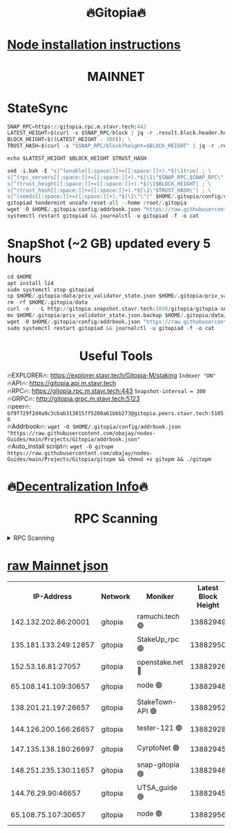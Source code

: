 <h1 align="center"> 🔥Gitopia🔥</h1>

[Node installation instructions](https://github.com/obajay/nodes-Guides/tree/main/Projects/Gitopia)
=

<h1 align="center"> MAINNET</h1>

# StateSync
```python
SNAP_RPC=https://gitopia.rpc.m.stavr.tech:443
LATEST_HEIGHT=$(curl -s $SNAP_RPC/block | jq -r .result.block.header.height); \
BLOCK_HEIGHT=$((LATEST_HEIGHT - 300)); \
TRUST_HASH=$(curl -s "$SNAP_RPC/block?height=$BLOCK_HEIGHT" | jq -r .result.block_id.hash)

echo $LATEST_HEIGHT $BLOCK_HEIGHT $TRUST_HASH

sed -i.bak -E "s|^(enable[[:space:]]+=[[:space:]]+).*$|\1true| ; \
s|^(rpc_servers[[:space:]]+=[[:space:]]+).*$|\1\"$SNAP_RPC,$SNAP_RPC\"| ; \
s|^(trust_height[[:space:]]+=[[:space:]]+).*$|\1$BLOCK_HEIGHT| ; \
s|^(trust_hash[[:space:]]+=[[:space:]]+).*$|\1\"$TRUST_HASH\"| ; \
s|^(seeds[[:space:]]+=[[:space:]]+).*$|\1\"\"|" $HOME/.gitopia/config/config.toml
gitopiad tendermint unsafe-reset-all --home /root/.gitopia
wget -O $HOME/.gitopia/config/addrbook.json "https://raw.githubusercontent.com/obajay/nodes-Guides/main/Projects/Gitopia/addrbook.json"
systemctl restart gitopiad && journalctl -u gitopiad -f -o cat
```
# SnapShot (~2 GB) updated every 5 hours
```python
cd $HOME
apt install lz4
sudo systemctl stop gitopiad
cp $HOME/.gitopia/data/priv_validator_state.json $HOME/.gitopia/priv_validator_state.json.backup
rm -rf $HOME/.gitopia/data
curl -o - -L http://gitopia.snapshot.stavr.tech:1030/gitopia/gitopia-snap.tar.lz4 | lz4 -c -d - | tar -x -C $HOME/.gitopia --strip-components 2
mv $HOME/.gitopia/priv_validator_state.json.backup $HOME/.gitopia/data/priv_validator_state.json
wget -O $HOME/.gitopia/config/addrbook.json "https://raw.githubusercontent.com/obajay/nodes-Guides/main/Projects/Gitopia/addrbook.json"
sudo systemctl restart gitopiad && journalctl -u gitopiad -f -o cat
```
 <h1 align="center"> Useful Tools</h1>

🔥EXPLORER🔥:      https://explorer.stavr.tech/Gitopia-M/staking  `Indexer "ON"` \
🔥API🔥: 			 		 https://gitopia.api.m.stavr.tech \
🔥RPC🔥:           https://gitopia.rpc.m.stavr.tech:443              `Snapshot-interval = 300` \
🔥GRPC🔥:          http://gitopia.grpc.m.stavr.tech:5123 \
🔥peer🔥:					 `6f9f729f2d4a9c3cbab3130157f5200a61bbb273@gitopia.peers.stavr.tech:51056` \
🔥Addrbook🔥:    ```wget -O $HOME/.gitopia/config/addrbook.json "https://raw.githubusercontent.com/obajay/nodes-Guides/main/Projects/Gitopia/addrbook.json"``` \
🔥Auto_install script🔥: ```wget -O gitopm https://raw.githubusercontent.com/obajay/nodes-Guides/main/Projects/Gitopia/gitopm && chmod +x gitopm && ./gitopm```

🔥[Decentralization Info](https://github.com/obajay/StateSync-snapshots/tree/main/Projects/Gitopia/Decentralization)🔥
=

<h1 align="center"> RPC Scanning</h1>

<details>
<summary>RPC Scanning</summary>

<h2 align="center"> We scan nodes in real time every 4 hours. And we provide the final result of RPC endpoints.
We cannot influence the operation of these nodes in any way. </h2>


```python
If Voting Power is higher than 0 --> then the Node is a validator of the network and may be subject to attack and be a potential threat to the chain.
```
```python
We marked such validators with a red symbol
```

</details>

[raw Mainnet json](https://rpc-check.gitopm.stavr.tech/gitopm/rpc-gitopm-result.json)
=

<table><tr><th>IP-Address</th><th>Network</th><th>Moniker</th><th>Latest Block Height</th><th>Earliest Block Height</th><th>Catching Up</th><th>Tx Index</th><th>Voting Power</th><th>Scan Time</th></tr><tr><td>142.132.202.86:20001</td><td>gitopia</td><td>ramuchi.tech 🟢</td><td>13882949</td><td>6548337</td><td>False</td><td>on</td><td>0</td><td>2024-02-15T21:30:35.782140577UTC</td></tr><tr><td>135.181.133.249:12857</td><td>gitopia</td><td>StakeUp_rpc 🟢</td><td>13882950</td><td>8010001</td><td>False</td><td>on</td><td>0</td><td>2024-02-15T21:30:36.129026595UTC</td></tr><tr><td>152.53.16.81:27057</td><td>gitopia</td><td>openstake.net 🔴</td><td>13882926</td><td>10455001</td><td>False</td><td>off</td><td>42613</td><td>2024-02-15T21:29:56.278705459UTC</td></tr><tr><td>65.108.141.109:30657</td><td>gitopia</td><td>node 🟢</td><td>13882948</td><td>12299845</td><td>False</td><td>on</td><td>0</td><td>2024-02-15T21:30:33.167687506UTC</td></tr><tr><td>138.201.21.197:26657</td><td>gitopia</td><td>StakeTown-API 🟢</td><td>13882952</td><td>12733501</td><td>False</td><td>on</td><td>0</td><td>2024-02-15T21:30:40.562243556UTC</td></tr><tr><td>144.126.200.166:26657</td><td>gitopia</td><td>tester-121 🟢</td><td>13882928</td><td>12832814</td><td>False</td><td>off</td><td>0</td><td>2024-02-15T21:29:58.789625651UTC</td></tr><tr><td>147.135.138.180:26697</td><td>gitopia</td><td>CyrptoNet 🟢</td><td>13882945</td><td>12883228</td><td>False</td><td>off</td><td>0</td><td>2024-02-15T21:30:28.668395040UTC</td></tr><tr><td>148.251.235.130:11657</td><td>gitopia</td><td>snap-gitopia 🟢</td><td>13882948</td><td>12908001</td><td>False</td><td>on</td><td>0</td><td>2024-02-15T21:30:33.420115636UTC</td></tr><tr><td>144.76.29.90:46657</td><td>gitopia</td><td>UTSA_guide 🟢</td><td>13882945</td><td>13035301</td><td>False</td><td>on</td><td>0</td><td>2024-02-15T21:30:28.356890742UTC</td></tr><tr><td>65.108.75.107:30657</td><td>gitopia</td><td>node 🟢</td><td>13882956</td><td>13189502</td><td>False</td><td>on</td><td>0</td><td>2024-02-15T21:30:47.017101050UTC</td></tr></table>
